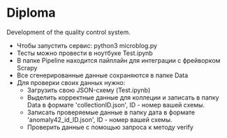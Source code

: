 # Diploma
Development of the quality control system.

* Чтобы запустить сервис: python3 microblog.py
* Тесты можно провести в ноутбуке Test.ipynb
* В папке Pipeline находится пайплайн для интеграции с фрейворком Scrapy
* Все сгенерированные данные сохраняются в папке Data
* Для проверки своих данных нужно:
  * Загрузить свою JSON-схему (Test.ipynb)
  * Выделить корректные данные для коллеции и записать в папку Data в формате 'collectionID.json', ID - номер вашей схемы.
  * Записать проверяемые данные в папку дата в формате 'anomaly42_id_ID.json', ID - номер вашей схемы.
  * Проверить данные с помощью запроса к методу verify
